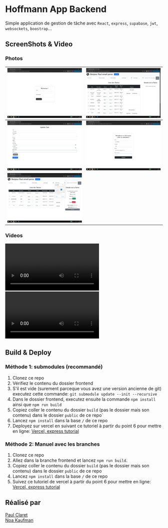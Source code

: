 # Hoffmann App Backend

Simple application de gestion de tâche avec ``React``, `express`, `supabase`, `jwt`, `websockets`, `boostrap`...

## ScreenShots & Video

### Photos

| ![Image 1](./context/login.png) | ![Image 2](./context/menu.png) | 
|-------------------------|-------------------------|
| ![Image 4](./context/update.png) | ![Image 5](./context/users.png) |
|![Image 3](./context/menu%20filtres.png)||

### Videos

![Video frontend](./context/demo-video-frontend.mp4) <br>
![Video avec notifs](./context/demo-video-notifications.mp4)


## Build & Deploy

### Méthode 1: submodules (recommandé)

1. Clonez ce repo
2. Vérifiez le contenu du dossier frontend
3. S'il est vide (surement parceque vous avez une version ancienne de git) executez cette commande: `git submodule update --init --recursive`
4. Dans le dossier frontend, executez ensuite la commande `npm install` ainsi que `npm run build`
5. Copiez coller le contenu du dossier `build` (pas le dossier mais son contenu) dans le dossier `public` de ce repo`
6. Lancez `npm install` dans la base `/` de ce repo
7. Deployez sur vercel en suivant ce tutoriel à partir du point 6 pour mettre en ligne: [Vercel, express tutorial](https://vercel.com/guides/using-express-with-vercel#6.-run-your-application-locally)

### Méthode 2: Manuel avec les branches

1. Clonez ce repo
2. Allez dans la branche frontend et lancez `npm run build`.
3. Copiez coller le contenu du dossier `build` (pas le dossier mais son contenu) dans le dossier `public` de ce repo
4. Lancez `npm install` dans la base `/` de ce repo
5. Suivez ce tutoriel de vercel à partir du point 6 pour mettre en ligne: [Vercel, express tutorial](https://vercel.com/guides/using-express-with-vercel#6.-run-your-application-locally)




## Réalisé par

[Paul Claret](https://github.com/paulclrt/) <br>
[Noa Kaufman](https://github.com/noakau/)
